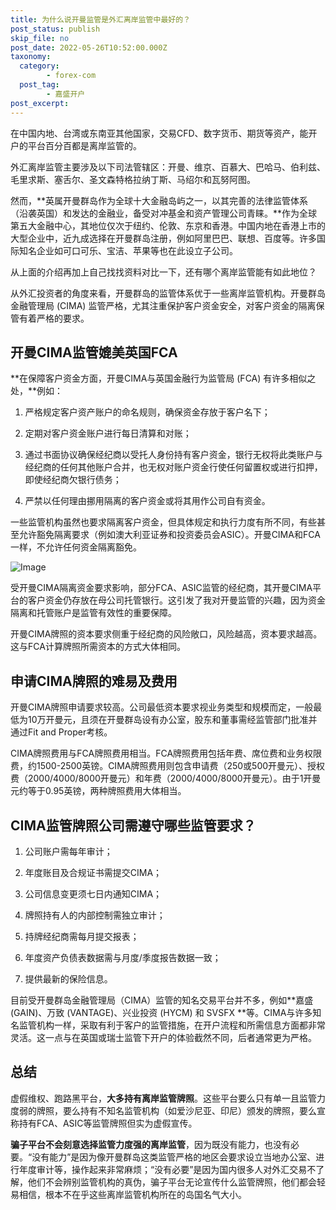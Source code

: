 ```yaml
---
title: 为什么说开曼监管是外汇离岸监管中最好的？
post_status: publish
skip_file: no
post_date: 2022-05-26T10:52:00.000Z
taxonomy:
  category:
        - forex-com
  post_tag:
        - 嘉盛开户
post_excerpt: 
---
```

在中国内地、台湾或东南亚其他国家，交易CFD、数字货币、期货等资产，能开户的平台百分百都是离岸监管的。

外汇离岸监管主要涉及以下司法管辖区：开曼、维京、百慕大、巴哈马、伯利兹、毛里求斯、塞舌尔、圣文森特格拉纳丁斯、马绍尔和瓦努阿图。

然而，**英属开曼群岛作为全球十大金融岛屿之一，以其完善的法律监管体系（沿袭英国）和发达的金融业，备受对冲基金和资产管理公司青睐。**作为全球第五大金融中心，其地位仅次于纽约、伦敦、东京和香港。中国内地在香港上市的大型企业中，近九成选择在开曼群岛注册，例如阿里巴巴、联想、百度等。许多国际知名企业如可口可乐、宝洁、苹果等也在此设立子公司。

从上面的介绍再加上自己找找资料对比一下，还有哪个离岸监管能有如此地位？

从外汇投资者的角度来看，开曼群岛的监管体系优于一些离岸监管机构。开曼群岛金融管理局 (CIMA) 监管严格，尤其注重保护客户资金安全，对客户资金的隔离保管有着严格的要求。

## 开曼CIMA监管媲美英国FCA

**在保障客户资金方面，开曼CIMA与英国金融行为监管局 (FCA) 有许多相似之处，**例如：

1. 严格规定客户资产账户的命名规则，确保资金存放于客户名下；

1. 定期对客户资金账户进行每日清算和对账；

1. 通过书面协议确保经纪商以受托人身份持有客户资金，银行无权将此类账户与经纪商的任何其他账户合并，也无权对账户资金行使任何留置权或进行扣押，即使经纪商欠银行债务；

1. 严禁以任何理由挪用隔离的客户资金或将其用作公司自有资金。

一些监管机构虽然也要求隔离客户资金，但具体规定和执行力度有所不同，有些甚至允许豁免隔离要求（例如澳大利亚证券和投资委员会ASIC）。开曼CIMA和FCA一样，不允许任何资金隔离豁免。

![Image](https://prod-files-secure.s3.us-west-2.amazonaws.com/39ed1227-6d7d-4570-be36-9ccd4a2c4241/bd849744-3fcb-4a37-8312-357962c8f065/image.png?X-Amz-Algorithm=AWS4-HMAC-SHA256&X-Amz-Content-Sha256=UNSIGNED-PAYLOAD&X-Amz-Credential=ASIAZI2LB466V2ZDBNXH%2F20251029%2Fus-west-2%2Fs3%2Faws4_request&X-Amz-Date=20251029T161331Z&X-Amz-Expires=3600&X-Amz-Security-Token=IQoJb3JpZ2luX2VjECAaCXVzLXdlc3QtMiJGMEQCIAWY8p3J7dubWjCU8QCyp9rw%2FgboQ77mXfXEYSnRq0p%2FAiBVRJgmzkPWQoBWUo0OaxavXKpwkMVDtkvKj7kl2fze4CqIBAjZ%2F%2F%2F%2F%2F%2F%2F%2F%2F%2F8BEAAaDDYzNzQyMzE4MzgwNSIME7C9DERNTFoeexHgKtwD9iBxL3yvsEBPtJ85zOip9VxEThRG8%2F4WiIowX9baOv%2FsxmsZr5rDQZm34jCUFesqgfHW62IvkzvLMC3AW7pAolqYgtdVJxLqbzoeGs6LeFGzo3v7T%2BOTZIEDzikCZHVW5jrQfGzkg4NoqStN9MbQzYD%2F0J3J%2Fo%2B08V6DXRmUNLZvJCoTAAVdYKK8ydF4XcivKSbrcYeu9Xdxa2yzzMLOD7yIs1U2sP48XEKZ2gayi0PAve31Ym6V47OMw0pfLR%2BUJ3YiKTedxoekXuq4lS1TX0OHWXNZBnPTWinckO73AbtWSE1xAml03ROgtke7jHgBnT97539LIOvlM2ZHms9kNx8Nt5F%2BJUIGu8GPQNR1B3hPhL0Qn%2By9YN53fe%2FPCiOGV8bLU2jCXBHBwnWmAN3ohhAtcHVp6o7vAAng1vdc3H7yIi1AMIjabZhDG7gChUXxM0A%2BWcqNSCXE7%2Fy0xkYuLZKKkzi11kUKaZxilHjRN4TUPuY8DExStwB62BcpMm1xI24sr4XJhqRCX%2BALorivrOQmvSYmizKSYiRdJV%2B3QuWiSjpGVhterzUfazUkfSqSQx9aff2mGtchWFG0MRVdTm4JJHEmEvX7lXERCrL%2F0CpoPkwtC8IFZ6G8HEww6PaIyAY6pgFhEOMr0GvsrCZUXgIfGKXoVFtpHwZCp7xB2xuP8w%2BETgN9MXYmwsq1rJghI1dDSdihpNxuRTabTOvwH2L%2FwM2KRu2TJhN%2FjX4PamjJeQyfUYycgf30D53S1mSM9EqFWfUo%2BguIab2r45dgE8NeKP68uhw1X2QvWAYGcwc5yUW%2FikhIMdUjdN4pOEkqcw%2B0OB6R8Tbj1Lbml%2BYXcngGwknwhhgpyS9n&X-Amz-Signature=1cb5cd98e60b4dcc4351bc370394117daa13089c28c720c3555e4caf8120e79c&X-Amz-SignedHeaders=host&x-amz-checksum-mode=ENABLED&x-id=GetObject)

受开曼CIMA隔离资金要求影响，部分FCA、ASIC监管的经纪商，其开曼CIMA平台的客户资金仍存放在母公司托管银行。这引发了我对开曼监管的兴趣，因为资金隔离和托管账户是监管有效性的重要保障。

开曼CIMA牌照的资本要求侧重于经纪商的风险敞口，风险越高，资本要求越高。这与FCA计算牌照所需资本的方式大体相同。

## **申请CIMA牌照的难易及费用**

开曼CIMA牌照申请要求较高。公司最低资本要求视业务类型和规模而定，一般最低为10万开曼元，且须在开曼群岛设有办公室，股东和董事需经监管部门批准并通过Fit and Proper考核。

CIMA牌照费用与FCA牌照费用相当。FCA牌照费用包括年费、席位费和业务权限费，约1500-2500英镑。CIMA牌照费用则包含申请费（250或500开曼元）、授权费（2000/4000/8000开曼元）和年费（2000/4000/8000开曼元）。由于1开曼元约等于0.95英镑，两种牌照费用大体相当。

## CIMA监管牌照公司需遵守哪些监管要求？

1. 公司账户需每年审计；

1. 年度账目及合规证书需提交CIMA；

1. 公司信息变更须七日内通知CIMA；

1. 牌照持有人的内部控制需独立审计；

1. 持牌经纪商需每月提交报表；

1. 年度资产负债表数据需与月度/季度报告数据一致；

1. 提供最新的保险信息。

目前受开曼群岛金融管理局（CIMA）监管的知名交易平台并不多，例如**嘉盛 (GAIN)、万致 (VANTAGE)、兴业投资 (HYCM) 和 SVSFX **等。CIMA与许多知名监管机构一样，采取有利于客户的监管措施，在开户流程和所需信息方面都非常灵活。这一点与在英国或瑞士监管下开户的体验截然不同，后者通常更为严格。

## 总结

虚假维权、跑路黑平台，**大多持有离岸监管牌照**。这些平台要么只有单一且监管力度弱的牌照，要么持有不知名监管机构（如爱沙尼亚、印尼）颁发的牌照，要么宣称持有FCA、ASIC等监管牌照但实为虚假宣传。

**骗子平台不会刻意选择监管力度强的离岸监管**，因为既没有能力，也没有必要。“没有能力”是因为像开曼群岛这类监管严格的地区会要求设立当地办公室、进行年度审计等，操作起来非常麻烦；“没有必要”是因为国内很多人对外汇交易不了解，他们不会辨别监管机构的真伪，骗子平台无论宣传什么监管牌照，他们都会轻易相信，根本不在乎这些离岸监管机构所在的岛国名气大小。